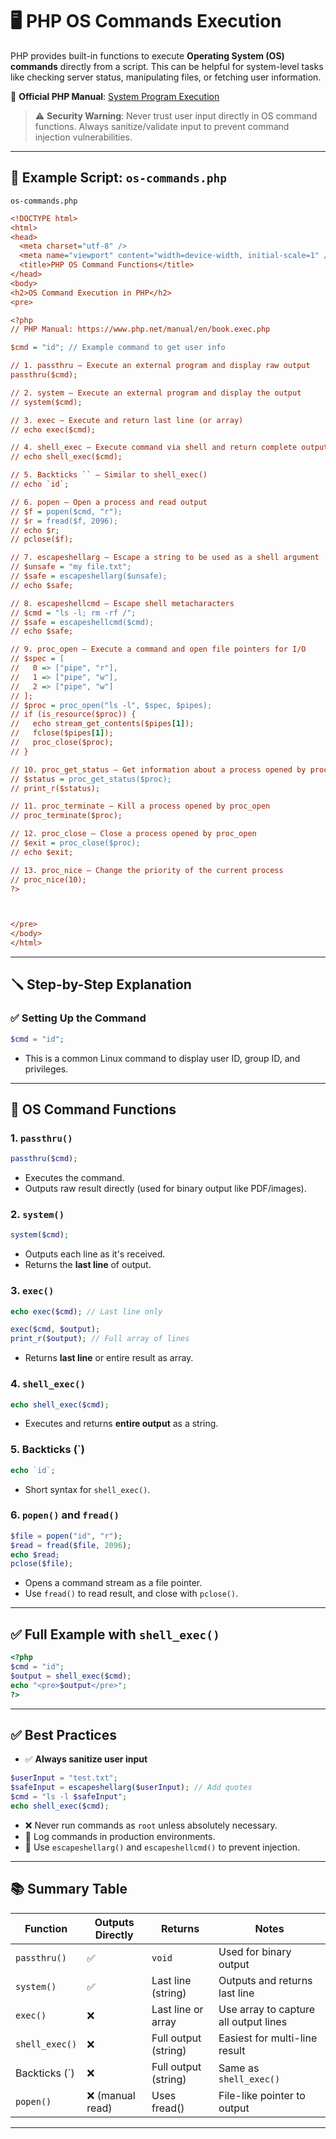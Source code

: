 
# 🖥️ PHP OS Commands Execution

PHP provides built-in functions to execute **Operating System (OS) commands** directly from a script. This can be helpful for system-level tasks like checking server status, manipulating files, or fetching user information.

🔗 **Official PHP Manual**: [System Program Execution](https://www.php.net/manual/en/ref.exec.php)

> ⚠️ **Security Warning**:
> Never trust user input directly in OS command functions. Always sanitize/validate input to prevent command injection vulnerabilities.

---

## 📄 Example Script: `os-commands.php`
```
os-commands.php
```
```ini
<!DOCTYPE html>
<html>
<head>
  <meta charset="utf-8" />
  <meta name="viewport" content="width=device-width, initial-scale=1" />
  <title>PHP OS Command Functions</title>
</head>
<body>
<h2>OS Command Execution in PHP</h2>
<pre>

<?php
// PHP Manual: https://www.php.net/manual/en/book.exec.php

$cmd = "id"; // Example command to get user info

// 1. passthru — Execute an external program and display raw output
passthru($cmd);

// 2. system — Execute an external program and display the output
// system($cmd);

// 3. exec — Execute and return last line (or array)
// echo exec($cmd);

// 4. shell_exec — Execute command via shell and return complete output as string
// echo shell_exec($cmd);

// 5. Backticks `` — Similar to shell_exec()
// echo `id`;

// 6. popen — Open a process and read output
// $f = popen($cmd, "r");
// $r = fread($f, 2096);
// echo $r;
// pclose($f);

// 7. escapeshellarg — Escape a string to be used as a shell argument
// $unsafe = "my file.txt";
// $safe = escapeshellarg($unsafe);
// echo $safe;

// 8. escapeshellcmd — Escape shell metacharacters
// $cmd = "ls -l; rm -rf /";
// $safe = escapeshellcmd($cmd);
// echo $safe;

// 9. proc_open — Execute a command and open file pointers for I/O
// $spec = [
//   0 => ["pipe", "r"],
//   1 => ["pipe", "w"],
//   2 => ["pipe", "w"]
// ];
// $proc = proc_open("ls -l", $spec, $pipes);
// if (is_resource($proc)) {
//   echo stream_get_contents($pipes[1]);
//   fclose($pipes[1]);
//   proc_close($proc);
// }

// 10. proc_get_status — Get information about a process opened by proc_open
// $status = proc_get_status($proc);
// print_r($status);

// 11. proc_terminate — Kill a process opened by proc_open
// proc_terminate($proc);

// 12. proc_close — Close a process opened by proc_open
// $exit = proc_close($proc);
// echo $exit;

// 13. proc_nice — Change the priority of the current process
// proc_nice(10);
?>



</pre>
</body>
</html>

```

---

## 🪛 Step-by-Step Explanation

### ✅ Setting Up the Command

```php
$cmd = "id";
```

* This is a common Linux command to display user ID, group ID, and privileges.

---

## 🧰 OS Command Functions

### 1. `passthru()`

```php
passthru($cmd);
```

* Executes the command.
* Outputs raw result directly (used for binary output like PDF/images).

### 2. `system()`

```php
system($cmd);
```

* Outputs each line as it's received.
* Returns the **last line** of output.

### 3. `exec()`

```php
echo exec($cmd); // Last line only

exec($cmd, $output);
print_r($output); // Full array of lines
```

* Returns **last line** or entire result as array.

### 4. `shell_exec()`

```php
echo shell_exec($cmd);
```

* Executes and returns **entire output** as a string.

### 5. Backticks (\`)

```php
echo `id`;
```

* Short syntax for `shell_exec()`.

### 6. `popen()` and `fread()`

```php
$file = popen("id", "r");
$read = fread($file, 2096);
echo $read;
pclose($file);
```

* Opens a command stream as a file pointer.
* Use `fread()` to read result, and close with `pclose()`.

---

## ✅ Full Example with `shell_exec()`

```php
<?php
$cmd = "id";
$output = shell_exec($cmd);
echo "<pre>$output</pre>";
?>
```

---

## ✅ Best Practices

* ✅ **Always sanitize user input**

```php
$userInput = "test.txt";
$safeInput = escapeshellarg($userInput); // Add quotes
$cmd = "ls -l $safeInput";
echo shell_exec($cmd);
```

* ❌ Never run commands as `root` unless absolutely necessary.
* 🧾 Log commands in production environments.
* 🔐 Use `escapeshellarg()` and `escapeshellcmd()` to prevent injection.

---

## 📚 Summary Table

| Function       | Outputs Directly | Returns              | Notes                                 |
| -------------- | ---------------- | -------------------- | ------------------------------------- |
| `passthru()`   | ✅                | `void`               | Used for binary output                |
| `system()`     | ✅                | Last line (string)   | Outputs and returns last line         |
| `exec()`       | ❌                | Last line or array   | Use array to capture all output lines |
| `shell_exec()` | ❌                | Full output (string) | Easiest for multi-line result         |
| Backticks (\`) | ❌                | Full output (string) | Same as `shell_exec()`                |
| `popen()`      | ❌ (manual read)  | Uses fread()         | File-like pointer to output           |

---

